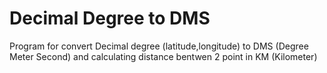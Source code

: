 # Decimal Degree to DMS
 Program for convert Decimal degree (latitude,longitude) to DMS (Degree Meter Second) and calculating distance bentwen 2 point in KM (Kilometer)

